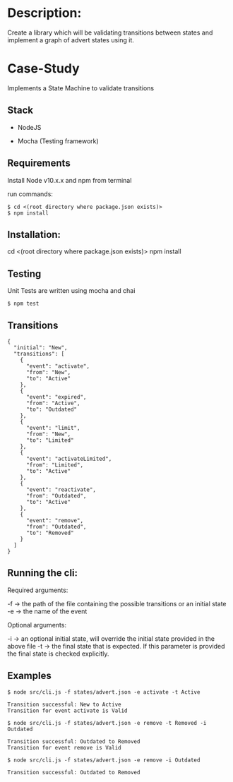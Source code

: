 # Description:

Create a library which will be validating transitions between states and implement a graph of advert states using it.

# Case-Study

Implements a State Machine to validate transitions

## Stack

* NodeJS

* Mocha (Testing framework)

## Requirements
Install Node v10.x.x and npm from terminal

run commands:

```
$ cd <(root directory where package.json exists)>
$ npm install

```

## Installation:

cd <(root directory where package.json exists)>
npm install

## Testing

Unit Tests are written using mocha and chai

```
$ npm test
```

## Transitions
```
{
  "initial": "New",
  "transitions": [
    {
      "event": "activate",
      "from": "New",
      "to": "Active"
    },
    {
      "event": "expired",
      "from": "Active",
      "to": "Outdated"
    },
    {
      "event": "limit",
      "from": "New",
      "to": "Limited"
    },
    {
      "event": "activateLimited",
      "from": "Limited",
      "to": "Active"
    },
    {
      "event": "reactivate",
      "from": "Outdated",
      "to": "Active"
    },
    {
      "event": "remove",
      "from": "Outdated",
      "to": "Removed"
    }
  ]
}
```

## Running the cli:

Required arguments:

-f -> the path of the file containing the possible transitions or an initial state 
-e -> the name of the event

Optional arguments:

-i -> an optional initial state, will override the initial state provided in the above file
-t -> the final state that is expected. If this parameter is provided the final state is checked explicitly.

## Examples
```
$ node src/cli.js -f states/advert.json -e activate -t Active

Transition successful: New to Active
Transition for event activate is Valid
```

```
$ node src/cli.js -f states/advert.json -e remove -t Removed -i Outdated

Transition successful: Outdated to Removed
Transition for event remove is Valid
```

```
$ node src/cli.js -f states/advert.json -e remove -i Outdated

Transition successful: Outdated to Removed
```